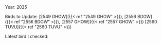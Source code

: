 Year: 2025

Birds to Update: [2549 GHOW]({{< ref "2549 GHOW" >}}), [2556 BDOW]({{< ref "2556 BDOW" >}}), [2557 GHOW]({{< ref "2557 GHOW" >}}) [2560 TUVU]({{< ref "2560 TUVU" >}})

Latest bird I checked: